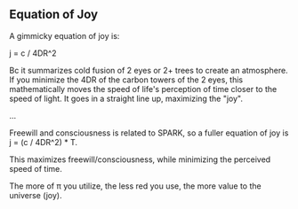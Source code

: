 ## Equation of Joy

A gimmicky equation of joy is: 

j = c / 4DR^2

Bc it summarizes cold fusion of 2 eyes or 2+ trees to create an atmosphere. If you minimize the 4DR of the carbon towers of the 2 eyes, this mathematically moves the speed of life's perception of time closer to the speed of light. It goes in a straight line up, maximizing the "joy".

...

Freewill and consciousness is related to SPARK, so a fuller equation of joy is j = (c / 4DR^2) * T.

This maximizes freewill/consciousness, while minimizing the perceived speed of time.

The more of π you utilize, the less red you use, the more value to the universe (joy).